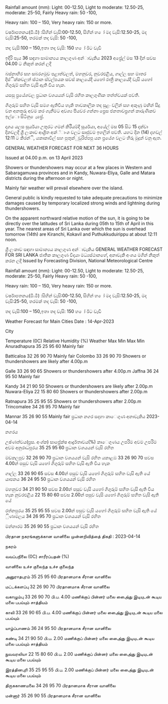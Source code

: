 Rainfall amount (mm): Light: 00-12.50, Light to moderate: 12.50-25, moderate: 25-50, Fairly Heavy rain: 50 -100,

Heavy rain: 100 – 150, Very heavy rain: 150 or more.

වර්ෂාපතනය(මි.මී) :සිහින් වැසි:00-12.50, සිහින් හ ෝ මද වැසි:12.50-25, මද වැසි:25-50, තරමක් තද වැසි: 50 -100,

තද වැසි:100 – 150,ඉතා තද වැසි: 150 හ ෝ ඊට වැඩි

ඉදිරි පැය 36 සඳහා සාමාන්‍යය කාලගුණ අන්‍ාවැකිය 2023 අප්‍රේල් මස 13 දින්‍ සවස 04.00 ට නිකුත් කරන්‍ ලදි

බස්නාහිර සහ සබරගමුව පළාත්වලත්, මහනුවර, නුවරඑළිය, ගාල්ල සහ මාතර දිස්ික්කවලත් ස්ථාන ස්වල්පයක සවස් කාලයේදී යහෝ රාත්‍රී කාලයේදී වැසි යහෝ ගිගුරුම් සහිත වැසි ඇති විය හැක.

යසසු ප්‍රයේශවල ප්‍රධාන වශයයන් වැසි රහිත කාලගුණික තත්ත්වයක් පවතී.

ගිගුරුම් සහිත වැසි සමග ඇතිවිය හැකි තාවකාලික තද සුළං වලින් සහ අකුණු මඟින් සිදු වන අනතුරු අවම කර ගැනීමට අවශ්‍ය පියවර ගන්නා ප්‍රෙස ජනතාවප්‍රගන් කාරුණිකව ඉල්ො සිටිනු ෙැප්‍රේ.

දෘශය යලස සූර්යයා උතුරට ගමන් කිරීයම්දී සූර්යයා, අයේල් මස 05 සිට 15 දක්වා දිනවලදී ශ්‍රී ලංකාව ආශ්‍රිත අක්්ාංශ වලට සෘජුවම ඉහලින් පවතී. යහට දින (14) දහවල් 12:11 ට කිරන්ි, යකාකාවිල් සහ පුතුක්ුඩුරිප්පපු යන ප්‍රයේශ වලට හිරු මුදුන් වනු ඇත.

GENERAL WEATHER FORECAST FOR NEXT 36 HOURS

Issued at 04.00 p.m. on 13 April 2023

Showers or thundershowers may occur at a few places in Western and Sabaragamuwa provinces and in Kandy, Nuwara-Eliya, Galle and Matara districts during the afternoon or night.

Mainly fair weather will prevail elsewhere over the island.

General public is kindly requested to take adequate precautions to minimize damages caused by temporary localized strong winds and lightning during thundershowers.

On the apparent northward relative motion of the sun, it is going to be directly over the latitudes of Sri Lanka during 05th to 15th of April in this year. The nearest areas of Sri Lanka over which the sun is overhead tomorrow (14th) are Kiranchi, Kokavil and Puthukkuduirippu at about 12:11 noon.

ශ්‍රී ලංකාව සඳහා සාමාන්‍යය කාලගුණ අන්‍ාවැකිය GENERAL WEATHER FORECAST FOR SRI LANKA ජාතික කාලගුණ විදයා මධ්‍යස්ථානහේ, අනාවැකි අංශය මගින් නිකුත් කරන ලදි Issued by Forecasting Division, National Meteorological Centre

Rainfall amount (mm): Light: 00-12.50, Light to moderate: 12.50-25, moderate: 25-50, Fairly Heavy rain: 50 -100,

Heavy rain: 100 – 150, Very heavy rain: 150 or more.

වර්ෂාපතනය(මි.මී) :සිහින් වැසි:00-12.50, සිහින් හ ෝ මද වැසි:12.50-25, මද වැසි:25-50, තරමක් තද වැසි: 50 -100,

තද වැසි:100 – 150,ඉතා තද වැසි: 150 හ ෝ ඊට වැඩි

Weather Forecast for Main Cities Date : 14-Apr-2023

City

Temperature (0C) Relative Humidity (%) Weather Max Min Max Min Anuradhapura 35 25 95 60 Mainly fair

Batticaloa 32 26 90 70 Mainly fair Colombo 33 26 90 70 Showers or thundershowers are likely after 4.00p.m

Galle 33 26 90 65 Showers or thundershowers after 4.00p.m Jaffna 36 24 95 50 Mainly fair

Kandy 34 21 90 50 Showers or thundershowers are likely after 2.00p.m Nuwara-Eliya 22 15 80 60 Showers or thundershowers after 2.00p.m

Ratnapura 35 25 95 55 Showers or thundershowers after 2.00p.m Trincomalee 34 26 95 70 Mainly fair

Mannar 35 26 90 55 Mainly fair ප්‍රධාන නගර සදහා කාෙගුණ අනාවැකිය 2023-04-14

නගරය

උෂ්ණත්වය(ප්‍රස. අංශ්‍ක) සාප්‍රේක්ෂ ආර්ද්‍රතාවය(%) කාෙගුණය උපරිම අවම උපරිම අවම අනුරාධපුරය 35 25 95 60 ප්‍රධාන වශයයන් වැසි රහිත

මඩකලපුව 32 26 90 70 ප්‍රධාන වශයයන් වැසි රහිත යකාළඹ 33 26 90 70 සවස 4.00න් පසුව වැසි යහෝ ගිගුරුම් සහිත වැසි ඇති විය හැක

ගාල්ල 33 26 90 65 සවස 4.00න් පසුව වැසි යහෝ ගිගුරුම් සහිත වැසි ඇති යේ යාපනය 36 24 95 50 ප්‍රධාන වශයයන් වැසි රහිත

මහනුවර 34 21 90 50 සවස 2.00න් පසුව වැසි යහෝ ගිගුරුම් සහිත වැසි ඇති විය හැක නුවරඑළිය 22 15 80 60 සවස 2.00න් පසුව වැසි යහෝ ගිගුරුම් සහිත වැසි ඇති යේ

රත්නපුරය 35 25 95 55 සවස 2.00න් පසුව වැසි යහෝ ගිගුරුම් සහිත වැසි ඇති යේ ිුණාමලය 34 26 95 70 ප්‍රධාන වශයයන් වැසි රහිත

මන්නාරම 35 26 90 55 ප්‍රධාන වශයයන් වැසි රහිත

பிரதான நகரங்களுக்கான வானிலை முன்னறிவித்தை் திகதி : 2023-04-14

நகரம்

வவப்பநிலை (0C) சாரீரப்பதன் (%)

வானிலை உச்ச குலைந்த உச்ச குலைந்த

அனுராதபுரம் 35 25 95 60 பிரதானமாக சீரான வானிலை

மட்டக்களப்பு 32 26 90 70 பிரதானமாக சீரான வானிலை

வகாழும்பு 33 26 90 70 பி.ப. 4.00 மணிக்குப் பின்னர் மலை அை்ைது இடியுடன் கூடிய மலை பபய்யும் சாத்தியம்

காலி 33 26 90 65 பி.ப. 4.00 மணிக்குப் பின்னர் மலை அை்ைது இடியுடன் கூடிய மலை பபய்யும்

யாழ்ப்பாணம் 36 24 95 50 பிரதானமாக சீரான வானிலை

கண்டி 34 21 90 50 பி.ப. 2.00 மணிக்குப் பின்னர் மலை அை்ைது இடியுடன் கூடிய மலை பபய்யும் சாத்தியம்

நுவவரலியா 22 15 80 60 பி.ப. 2.00 மணிக்குப் பின்னர் மலை அை்ைது இடியுடன் கூடிய மலை பபய்யும்

இரத்தினபுரி 35 25 95 55 பி.ப. 2.00 மணிக்குப் பின்னர் மலை அை்ைது இடியுடன் கூடிய மலை பபய்யும்

திருககாணமலை 34 26 95 70 பிரதானமாக சீரான வானிலை

மன்னார் 35 26 90 55 பிரதானமாக சீரான வானிலை